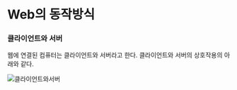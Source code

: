 # Web의 동작방식

### 클라이언트와 서버
웹에 연결된 컴퓨터는 클라이언트와 서버라고 한다.
클라이언트와 서버의 상호작용의 아래와 같다.

![클라이언트와서버](https://mdn.mozillademos.org/files/8973/Client-server.jpg)